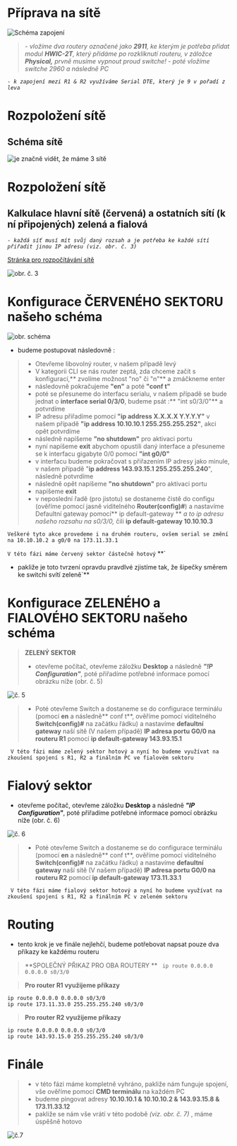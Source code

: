# Příprava na sítě


![Schéma zapojení](https://cdn.discordapp.com/attachments/893822214854574090/893823577957224488/bcg.png)

> *- vložíme dva routery označené jako **2911**, ke kterým je potřeba přidat modul **HWIC-2T**, který přidáme po rozkliknutí routeru, v záložce **Physical,** prvně musíme vypnout proud switche!*
> *- poté vložíme switche 2960 a následně PC*

*`- k zapojení mezi R1 & R2 využíváme Serial DTE, který je 9 v pořadí z leva`*

# Rozpoložení sítě
## Schéma sítě

![je značně vidět, že máme 3 sítě](https://cdn.discordapp.com/attachments/893822214854574090/893824440012529694/unknown.png)

# Rozpoložení sítě
## Kalkulace hlavní sítě (červená) a ostatních sítí (k ní připojených) zelená a fialová

*`- každá síť musí mít svůj daný rozsah a je potřeba ke každé sítí přiřadit jinou IP adresu (viz. obr. č. 3)`*

[Stránka pro rozpočítávání sítě](https://www.calculator.net/ip-subnet-calculator.html)

![obr. č. 3](https://cdn.discordapp.com/attachments/893822214854574090/893824951860232232/unknown.png)


# Konfigurace **ČERVENÉHO SEKTORU** našeho schéma

![obr. schéma](https://cdn.discordapp.com/attachments/893822214854574090/893830525826007080/unknown.png)



- budeme postupovat následovně : 

> - Otevřeme libovolný router, v našem případě levý
> - V kategorii CLI se nás router zeptá, zda chceme začít s konfigurací,** zvolíme možnost "no" či "n"** a zmáčkneme enter
> - následovně pokračujeme **"en"** a poté **"conf t"**
> - poté se přesuneme do interfacu serialu, v našem případě se bude jednat o **interface serial 0/3/0**, budeme psát :** "int s0/3/0"** a potvrdíme
> - IP adresu přiřadíme pomocí **"ip address X.X.X.X Y.Y.Y.Y"** v našem případě  **"ip address 10.10.10.1 255.255.255.252"**, akci opět potvrdíme
> - následně napíšeme **"no shutdown"** pro aktivaci portu
> - nyní napíšeme **exit** abychom opustili daný interface a přesuneme se k interfacu gigabyte 0/0 pomocí **"int g0/0"**
> - v interfacu budeme pokračovat s přiřazením IP adresy jako minule, v našem případě "**ip address 143.93.15.1 255.255.255.240**", následně potvrdíme
> - následně opět napíšeme **"no shutdown"** pro aktivaci portu
> - napíšeme **exit**
> - v neposlední řadě (pro jistotu) se dostaneme čistě do configu (ověříme pomocí jasně viditelného **Router(config)#**) a nastavíme Defaultní gateway pomocí** ip default-gateway ** *a to ip adresu našeho rozsahu na s0/3/0,* čili **ip default-gateway 10.10.10.3**

```Veškeré tyto akce provedeme i na druhém routeru, ovšem serial se změní na 10.10.10.2 a g0/0 na 173.11.33.1```

```V této fázi máme červený sektor částečně hotový```
**`
- pakliže je toto tvrzení opravdu pravdIvé zjistíme tak, že šipečky směrem ke switchi svítí zeleně`**

# Konfigurace **ZELENÉHO** a **FIALOVÉHO SEKTORU** našeho schéma

> **ZELENÝ SEKTOR**
> - otevřeme počítač, otevřeme záložku **Desktop** a následně ***"!P Configuration"***, poté přiřadíme potřebné informace pomocí obrázku níže (obr. č. 5)

![č. 5](https://cdn.discordapp.com/attachments/893822214854574090/893832306459021392/unknown.png)

> - Poté otevřeme Switch a dostaneme se do configurace terminálu (pomocí **en** a následně** conf t**, ověříme pomocí viditelného **Switch(config)#** na začátku řádku) a nastavíme **defaultní gateway** naší sítě (V našem případě) **IP adresa portu G0/0 na routeru R1** pomocí **ip default-gateway 143.93.15.1**

``` V této fázi máme zelený sektor hotový a nyní ho budeme využívat na zkoušení spojení s R1, R2 a finálním PC ve fialovém sektoru```

# Fialový sektor

- otevřeme počítač, otevřeme záložku **Desktop** a následně ***"IP Configuration"***, poté přiřadíme potřebné informace pomocí obrázku níže (obr. č. 6)

![č. 6](https://cdn.discordapp.com/attachments/893822214854574090/893833668026568714/unknown.png)

> - Poté otevřeme Switch a dostaneme se do configurace terminálu (pomocí **en** a následně** conf t**, ověříme pomocí viditelného **Switch(config)#** na začátku řádku) a nastavíme **defaultní gateway** naší sítě (V našem případě) **IP adresa portu G0/0 na routeru R2** pomocí **ip default-gateway 173.11.33.1**

``` V této fázi máme fialový sektor hotový a nyní ho budeme využívat na zkoušení spojení s R1, R2 a finálním PC v zeleném sektoru```

# Routing

- tento krok je ve finále nejlehčí, budeme potřebovat napsat pouze dva příkazy ke každému routeru

> **SPOLEČNÝ PŘIKAZ PRO OBA ROUTERY **
``` ip route 0.0.0.0 0.0.0.0 s0/3/0```

> **Pro router R1 využijeme příkazy**
```
ip route 0.0.0.0 0.0.0.0 s0/3/0
ip route 173.11.33.0 255.255.255.240 s0/3/0
```

> **Pro router R2 využijeme příkazy**
```
ip route 0.0.0.0 0.0.0.0 s0/3/0
ip route 143.93.15.0 255.255.255.240 s0/3/0
```

# Finále

> - v této fázi máme kompletně vyhráno, pakliže nám funguje spojení, vše ověříme pomocí **CMD terminálu** na každém PC
> - budeme pingovat adresy **10.10.10.1 & 10.10.10.2 & 143.93.15.8 & 173.11.33.12**
> - pakliže se nám vše vrátí v této podobě *(viz. obr. č. 7)* , máme úspěšně hotovo

![č.7](https://cdn.discordapp.com/attachments/893822214854574090/893835823336812544/unknown.png)